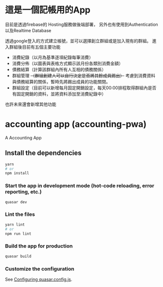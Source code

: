 # 這是一個記帳用的App
目前是透過firebase的 Hosting服務做後端部署，
另外也有使用到Authentication以及Realtime Database

透過google登入的方式建立帳號，並可以選擇創立群組或是加入現有的群組。
進入群組後目前有五個主要功能
* 消費紀錄（以月為基準逐項紀錄每筆消費）
* 消費分佈（以圖表與表格方式顯示該月份各類別消費金額）
* 債務結算（計算該群組內所有人互相的債務關係）
* 群組管理 ~~（群組創建人可以自行決定是否將其餘成員踢出）~~ 
  考慮到消費資料與債務結算的關係，暫時先將踢出成員的功能關閉。
* 群組設定（目前可以新增每月固定開銷設定，每天00:00排程取得群組內是否有固定開銷的資料，並將資料添加至消費紀錄中）

也許未來還會新增其他功能

# accounting app (accounting-pwa)

A Accounting App

## Install the dependencies
```bash
yarn
# or
npm install
```

### Start the app in development mode (hot-code reloading, error reporting, etc.)
```bash
quasar dev
```


### Lint the files
```bash
yarn lint
# or
npm run lint
```



### Build the app for production
```bash
quasar build
```

### Customize the configuration
See [Configuring quasar.config.js](https://v2.quasar.dev/quasar-cli-vite/quasar-config-js).
